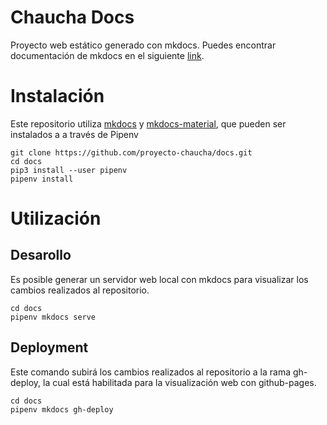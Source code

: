 # Chaucha Docs

Proyecto web estático generado con mkdocs. Puedes encontrar documentación de mkdocs en el siguiente [link](http://www.mkdocs.org/).

# Instalación

Este repositorio utiliza [mkdocs](https://www.mkdocs.org/) y [mkdocs-material](https://github.com/squidfunk/mkdocs-material), que pueden ser instalados a a través de Pipenv

```
git clone https://github.com/proyecto-chaucha/docs.git
cd docs
pip3 install --user pipenv
pipenv install
```

# Utilización

## Desarollo

Es posible generar un servidor web local con mkdocs para visualizar los cambios realizados al repositorio.

```
cd docs
pipenv mkdocs serve
```

## Deployment

Este comando subirá los cambios realizados al repositorio a la rama gh-deploy, la cual está habilitada para la visualización web con github-pages.

```
cd docs
pipenv mkdocs gh-deploy
```